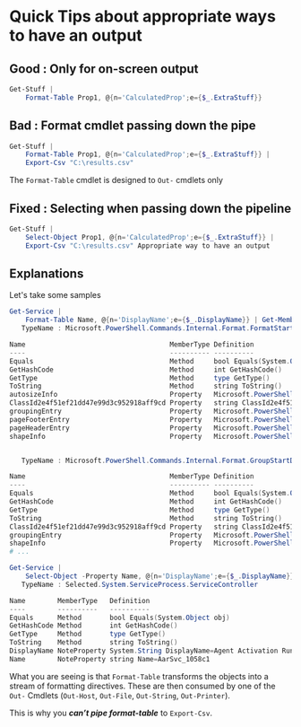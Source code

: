 # Quick Tips about appropriate ways to have an output

## Good : Only for on-screen output

````powershell
Get-Stuff |
    Format-Table Prop1, @{n='CalculatedProp';e={$_.ExtraStuff}}
````

## Bad : Format cmdlet passing down the pipe

````powershell
Get-Stuff |
    Format-Table Prop1, @{n='CalculatedProp';e={$_.ExtraStuff}} |
    Export-Csv "C:\results.csv"
````

The ````Format-Table```` cmdlet is designed to ````Out-```` cmdlets only

## Fixed  : Selecting when passing down the pipeline

````powershell
Get-Stuff |
    Select-Object Prop1, @{n='CalculatedProp';e={$_.ExtraStuff}} |
    Export-Csv "C:\results.csv" Appropriate way to have an output
````

## Explanations

Let's take some samples

````powershell
Get-Service |
    Format-Table Name, @{n='DisplayName';e={$_.DisplayName}} | Get-Member
   TypeName : Microsoft.PowerShell.Commands.Internal.Format.FormatStartData

Name                                    MemberType Definition
----                                    ---------- ----------
Equals                                  Method     bool Equals(System.Object obj)
GetHashCode                             Method     int GetHashCode()
GetType                                 Method     type GetType()
ToString                                Method     string ToString()
autosizeInfo                            Property   Microsoft.PowerShell.Commands.Internal.Format.AutosizeInfo, System.Management.Automation...
ClassId2e4f51ef21dd47e99d3c952918aff9cd Property   string ClassId2e4f51ef21dd47e99d3c952918aff9cd {get;}
groupingEntry                           Property   Microsoft.PowerShell.Commands.Internal.Format.GroupingEntry, System.Management.Automatio...
pageFooterEntry                         Property   Microsoft.PowerShell.Commands.Internal.Format.PageFooterEntry, System.Management.Automat...
pageHeaderEntry                         Property   Microsoft.PowerShell.Commands.Internal.Format.PageHeaderEntry, System.Management.Automat...
shapeInfo                               Property   Microsoft.PowerShell.Commands.Internal.Format.ShapeInfo, System.Management.Automation, V...


   TypeName : Microsoft.PowerShell.Commands.Internal.Format.GroupStartData

Name                                    MemberType Definition
----                                    ---------- ----------
Equals                                  Method     bool Equals(System.Object obj)
GetHashCode                             Method     int GetHashCode()
GetType                                 Method     type GetType()
ToString                                Method     string ToString()
ClassId2e4f51ef21dd47e99d3c952918aff9cd Property   string ClassId2e4f51ef21dd47e99d3c952918aff9cd {get;}
groupingEntry                           Property   Microsoft.PowerShell.Commands.Internal.Format.GroupingEntry, System.Management.Automatio...
shapeInfo                               Property   Microsoft.PowerShell.Commands.Internal.Format.ShapeInfo, System.Management.Automation, V...
# ...

Get-Service |
    Select-Object -Property Name, @{n='DisplayName';e={$_.DisplayName}} | Get-Member
   TypeName : Selected.System.ServiceProcess.ServiceController

Name        MemberType   Definition
----        ----------   ----------
Equals      Method       bool Equals(System.Object obj)
GetHashCode Method       int GetHashCode()
GetType     Method       type GetType()
ToString    Method       string ToString()
DisplayName NoteProperty System.String DisplayName=Agent Activation Runtime_1058c1
Name        NoteProperty string Name=AarSvc_1058c1
````

What you are seeing is that ````Format-Table```` transforms the objects into a stream of formatting directives.
These are then consumed by one of the ````Out-```` Cmdlets (````Out-Host````, ```Out-File```, ````Out-String````, ````Out-Printer````).

This is why you ***can’t pipe format-table*** to ````Export-Csv````.
